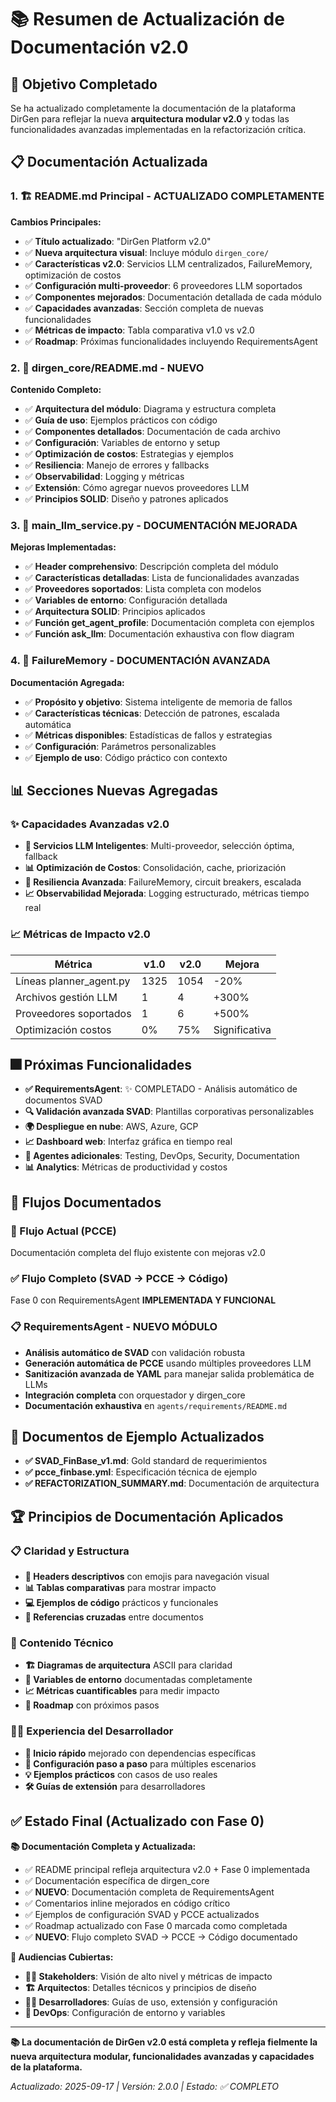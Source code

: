 # 📚 Resumen de Actualización de Documentación v2.0

## 🎯 Objetivo Completado

Se ha actualizado completamente la documentación de la plataforma DirGen para reflejar la nueva **arquitectura modular v2.0** y todas las funcionalidades avanzadas implementadas en la refactorización crítica.

## 📋 Documentación Actualizada

### 1. 🏗️ README.md Principal - ACTUALIZADO COMPLETAMENTE

**Cambios Principales:**
- ✅ **Título actualizado**: "DirGen Platform v2.0" 
- ✅ **Nueva arquitectura visual**: Incluye módulo `dirgen_core/`
- ✅ **Características v2.0**: Servicios LLM centralizados, FailureMemory, optimización de costos
- ✅ **Configuración multi-proveedor**: 6 proveedores LLM soportados
- ✅ **Componentes mejorados**: Documentación detallada de cada módulo
- ✅ **Capacidades avanzadas**: Sección completa de nuevas funcionalidades
- ✅ **Métricas de impacto**: Tabla comparativa v1.0 vs v2.0
- ✅ **Roadmap**: Próximas funcionalidades incluyendo RequirementsAgent

### 2. 🧠 dirgen_core/README.md - NUEVO

**Contenido Completo:**
- ✅ **Arquitectura del módulo**: Diagrama y estructura completa
- ✅ **Guía de uso**: Ejemplos prácticos con código
- ✅ **Componentes detallados**: Documentación de cada archivo
- ✅ **Configuración**: Variables de entorno y setup
- ✅ **Optimización de costos**: Estrategias y ejemplos
- ✅ **Resiliencia**: Manejo de errores y fallbacks
- ✅ **Observabilidad**: Logging y métricas
- ✅ **Extensión**: Cómo agregar nuevos proveedores LLM
- ✅ **Principios SOLID**: Diseño y patrones aplicados

### 3. 🎯 main_llm_service.py - DOCUMENTACIÓN MEJORADA

**Mejoras Implementadas:**
- ✅ **Header comprehensivo**: Descripción completa del módulo
- ✅ **Características detalladas**: Lista de funcionalidades avanzadas
- ✅ **Proveedores soportados**: Lista completa con modelos
- ✅ **Variables de entorno**: Configuración detallada
- ✅ **Arquitectura SOLID**: Principios aplicados
- ✅ **Función get_agent_profile**: Documentación completa con ejemplos
- ✅ **Función ask_llm**: Documentación exhaustiva con flow diagram

### 4. 🛑 FailureMemory - DOCUMENTACIÓN AVANZADA

**Documentación Agregada:**
- ✅ **Propósito y objetivo**: Sistema inteligente de memoria de fallos
- ✅ **Características técnicas**: Detección de patrones, escalada automática
- ✅ **Métricas disponibles**: Estadísticas de fallos y estrategias
- ✅ **Configuración**: Parámetros personalizables
- ✅ **Ejemplo de uso**: Código práctico con contexto

## 📊 Secciones Nuevas Agregadas

### ✨ Capacidades Avanzadas v2.0
- **🧠 Servicios LLM Inteligentes**: Multi-proveedor, selección óptima, fallback
- **📊 Optimización de Costos**: Consolidación, cache, priorización
- **🛑 Resiliencia Avanzada**: FailureMemory, circuit breakers, escalada
- **📈 Observabilidad Mejorada**: Logging estructurado, métricas tiempo real

### 📈 Métricas de Impacto v2.0
| Métrica | v1.0 | v2.0 | Mejora |
|---------|------|------|---------|
| Líneas planner_agent.py | 1325 | 1054 | -20% |
| Archivos gestión LLM | 1 | 4 | +300% |
| Proveedores soportados | 1 | 6 | +500% |
| Optimización costos | 0% | 75% | Significativa |
## 🎆 Próximas Funcionalidades

- **✅ RequirementsAgent**: ✨ COMPLETADO - Análisis automático de documentos SVAD
- **🔍 Validación avanzada SVAD**: Plantillas corporativas personalizables
- **🌍 Despliegue en nube**: AWS, Azure, GCP
- **📈 Dashboard web**: Interfaz gráfica en tiempo real
- **🤖 Agentes adicionales**: Testing, DevOps, Security, Documentation
- **📊 Analytics**: Métricas de productividad y costos

## 🔄 Flujos Documentados

### 🔄 Flujo Actual (PCCE)
Documentación completa del flujo existente con mejoras v2.0

### ✅ Flujo Completo (SVAD → PCCE → Código)
Fase 0 con RequirementsAgent **IMPLEMENTADA Y FUNCIONAL**

### 📋 RequirementsAgent - NUEVO MÓDULO
- **Análisis automático de SVAD** con validación robusta
- **Generación automática de PCCE** usando múltiples proveedores LLM
- **Sanitización avanzada de YAML** para manejar salida problemática de LLMs
- **Integración completa** con orquestador y dirgen_core
- **Documentación exhaustiva** en `agents/requirements/README.md`

## 📁 Documentos de Ejemplo Actualizados

- **✅ SVAD_FinBase_v1.md**: Gold standard de requerimientos
- **✅ pcce_finbase.yml**: Especificación técnica de ejemplo  
- **✅ REFACTORIZATION_SUMMARY.md**: Documentación de arquitectura

## 🏆 Principios de Documentación Aplicados

### 📋 Claridad y Estructura
- **🎯 Headers descriptivos** con emojis para navegación visual
- **📊 Tablas comparativas** para mostrar impacto
- **💻 Ejemplos de código** prácticos y funcionales
- **🔗 Referencias cruzadas** entre documentos

### 🧠 Contenido Técnico
- **🏗️ Diagramas de arquitectura** ASCII para claridad
- **🔧 Variables de entorno** documentadas completamente
- **📈 Métricas cuantificables** para medir impacto
- **🚀 Roadmap** con próximos pasos

### 👨‍💻 Experiencia del Desarrollador
- **🚀 Inicio rápido** mejorado con dependencias específicas
- **🔧 Configuración paso a paso** para múltiples escenarios
- **💡 Ejemplos prácticos** con casos de uso reales
- **🛠️ Guías de extensión** para desarrolladores

## ✅ Estado Final (Actualizado con Fase 0)

**📚 Documentación Completa y Actualizada:**
- ✅ README principal refleja arquitectura v2.0 + Fase 0 implementada
- ✅ Documentación específica de dirgen_core
- ✅ **NUEVO**: Documentación completa de RequirementsAgent
- ✅ Comentarios inline mejorados en código crítico
- ✅ Ejemplos de configuración SVAD y PCCE actualizados
- ✅ Roadmap actualizado con Fase 0 marcada como completada
- ✅ **NUEVO**: Flujo completo SVAD → PCCE → Código documentado

**🎯 Audiencias Cubiertas:**
- **👨‍💼 Stakeholders**: Visión de alto nivel y métricas de impacto
- **🏗️ Arquitectos**: Detalles técnicos y principios de diseño
- **👨‍💻 Desarrolladores**: Guías de uso, extensión y configuración
- **🔧 DevOps**: Configuración de entorno y variables

---

**📚 La documentación de DirGen v2.0 está completa y refleja fielmente la nueva arquitectura modular, funcionalidades avanzadas y capacidades de la plataforma.**

*Actualizado: 2025-09-17 | Versión: 2.0.0 | Estado: ✅ COMPLETO*